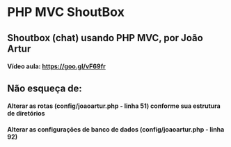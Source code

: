 # PHP MVC ShoutBox

## Shoutbox (chat) usando PHP MVC, por João Artur

#### Vídeo aula: https://goo.gl/vF69fr


## Não esqueça de:
#### Alterar as rotas (config/joaoartur.php - linha 51) conforme sua estrutura de diretórios
#### Alterar as configurações de banco de dados (config/joaoartur.php - linha 92)